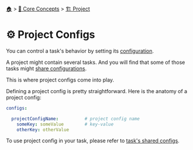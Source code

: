 <!--startTocHeader-->
[🏠](../../README.md) > [🧠 Core Concepts](../README.md) > [🏗️ Project](README.md)
# ⚙️ Project Configs
<!--endTocHeader-->

You can control a task's behavior by setting its [configuration](../task/task-configs/README.md).

A project might contain several tasks. And you will find that some of those tasks might [share configurations](../task/task-configs/shared-configs.md).

This is where project configs come into play.

Defining a project config is pretty straightforward. Here is the anatomy of a project config:

```yaml
configs:

  projectConfigName:          # project config name
    someKey: someValue        # key-value
    otherKey: otherValue
```

To use project config in your task, please refer to [task's shared configs](../task/task-configs/shared-configs.md).


<!--startTocSubtopic-->

<!--endTocSubtopic-->